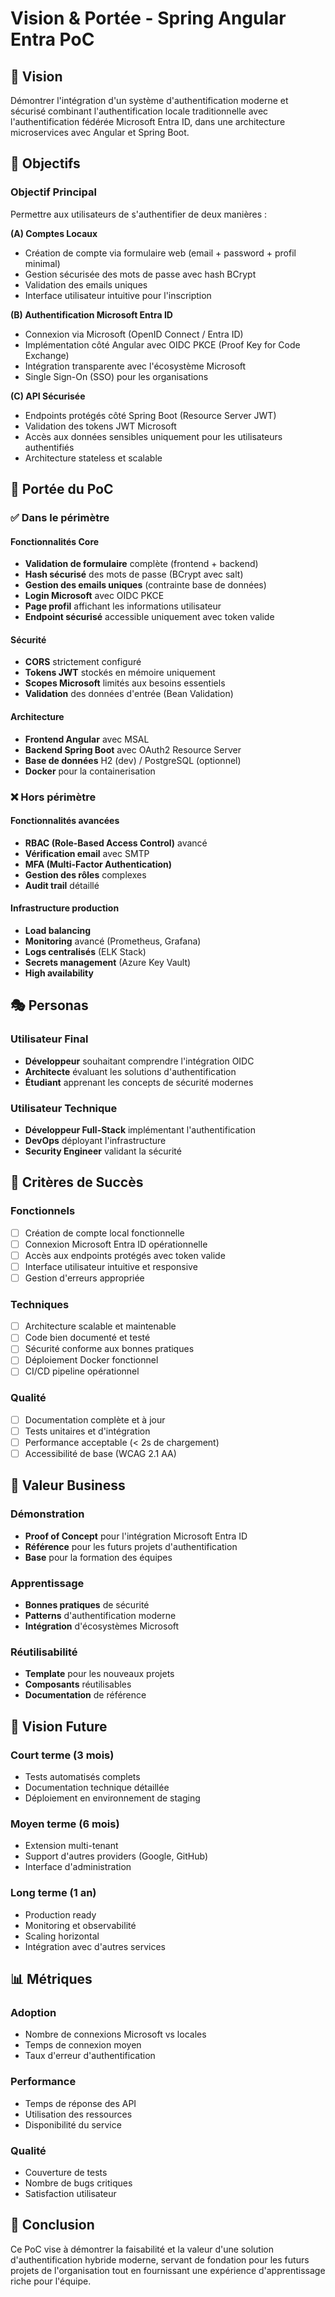 # Vision & Portée - Spring Angular Entra PoC

## 🎯 Vision

Démontrer l'intégration d'un système d'authentification moderne et sécurisé combinant l'authentification locale traditionnelle avec l'authentification fédérée Microsoft Entra ID, dans une architecture microservices avec Angular et Spring Boot.

## 🎪 Objectifs

### Objectif Principal
Permettre aux utilisateurs de s'authentifier de deux manières :

**(A) Comptes Locaux**
- Création de compte via formulaire web (email + password + profil minimal)
- Gestion sécurisée des mots de passe avec hash BCrypt
- Validation des emails uniques
- Interface utilisateur intuitive pour l'inscription

**(B) Authentification Microsoft Entra ID**
- Connexion via Microsoft (OpenID Connect / Entra ID)
- Implémentation côté Angular avec OIDC PKCE (Proof Key for Code Exchange)
- Intégration transparente avec l'écosystème Microsoft
- Single Sign-On (SSO) pour les organisations

**(C) API Sécurisée**
- Endpoints protégés côté Spring Boot (Resource Server JWT)
- Validation des tokens JWT Microsoft
- Accès aux données sensibles uniquement pour les utilisateurs authentifiés
- Architecture stateless et scalable

## 📏 Portée du PoC

### ✅ Dans le périmètre

#### Fonctionnalités Core
- **Validation de formulaire** complète (frontend + backend)
- **Hash sécurisé** des mots de passe (BCrypt avec salt)
- **Gestion des emails uniques** (contrainte base de données)
- **Login Microsoft** avec OIDC PKCE
- **Page profil** affichant les informations utilisateur
- **Endpoint sécurisé** accessible uniquement avec token valide

#### Sécurité
- **CORS** strictement configuré
- **Tokens JWT** stockés en mémoire uniquement
- **Scopes Microsoft** limités aux besoins essentiels
- **Validation** des données d'entrée (Bean Validation)

#### Architecture
- **Frontend Angular** avec MSAL
- **Backend Spring Boot** avec OAuth2 Resource Server
- **Base de données** H2 (dev) / PostgreSQL (optionnel)
- **Docker** pour la containerisation

### ❌ Hors périmètre

#### Fonctionnalités avancées
- **RBAC (Role-Based Access Control)** avancé
- **Vérification email** avec SMTP
- **MFA (Multi-Factor Authentication)**
- **Gestion des rôles** complexes
- **Audit trail** détaillé

#### Infrastructure production
- **Load balancing**
- **Monitoring** avancé (Prometheus, Grafana)
- **Logs centralisés** (ELK Stack)
- **Secrets management** (Azure Key Vault)
- **High availability**

## 🎭 Personas

### Utilisateur Final
- **Développeur** souhaitant comprendre l'intégration OIDC
- **Architecte** évaluant les solutions d'authentification
- **Étudiant** apprenant les concepts de sécurité modernes

### Utilisateur Technique
- **Développeur Full-Stack** implémentant l'authentification
- **DevOps** déployant l'infrastructure
- **Security Engineer** validant la sécurité

## 🎯 Critères de Succès

### Fonctionnels
- [ ] Création de compte local fonctionnelle
- [ ] Connexion Microsoft Entra ID opérationnelle
- [ ] Accès aux endpoints protégés avec token valide
- [ ] Interface utilisateur intuitive et responsive
- [ ] Gestion d'erreurs appropriée

### Techniques
- [ ] Architecture scalable et maintenable
- [ ] Code bien documenté et testé
- [ ] Sécurité conforme aux bonnes pratiques
- [ ] Déploiement Docker fonctionnel
- [ ] CI/CD pipeline opérationnel

### Qualité
- [ ] Documentation complète et à jour
- [ ] Tests unitaires et d'intégration
- [ ] Performance acceptable (< 2s de chargement)
- [ ] Accessibilité de base (WCAG 2.1 AA)

## 🚀 Valeur Business

### Démonstration
- **Proof of Concept** pour l'intégration Microsoft Entra ID
- **Référence** pour les futurs projets d'authentification
- **Base** pour la formation des équipes

### Apprentissage
- **Bonnes pratiques** de sécurité
- **Patterns** d'authentification moderne
- **Intégration** d'écosystèmes Microsoft

### Réutilisabilité
- **Template** pour les nouveaux projets
- **Composants** réutilisables
- **Documentation** de référence

## 🔮 Vision Future

### Court terme (3 mois)
- Tests automatisés complets
- Documentation technique détaillée
- Déploiement en environnement de staging

### Moyen terme (6 mois)
- Extension multi-tenant
- Support d'autres providers (Google, GitHub)
- Interface d'administration

### Long terme (1 an)
- Production ready
- Monitoring et observabilité
- Scaling horizontal
- Intégration avec d'autres services

## 📊 Métriques

### Adoption
- Nombre de connexions Microsoft vs locales
- Temps de connexion moyen
- Taux d'erreur d'authentification

### Performance
- Temps de réponse des API
- Utilisation des ressources
- Disponibilité du service

### Qualité
- Couverture de tests
- Nombre de bugs critiques
- Satisfaction utilisateur

## 🎪 Conclusion

Ce PoC vise à démontrer la faisabilité et la valeur d'une solution d'authentification hybride moderne, servant de fondation pour les futurs projets de l'organisation tout en fournissant une expérience d'apprentissage riche pour l'équipe.
